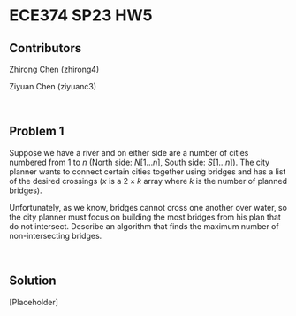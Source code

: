 # ECE374 SP23 HW5

## Contributors

Zhirong Chen (zhirong4)

Ziyuan Chen (ziyuanc3)

<br>

## Problem 1

Suppose we have a river and on either side are a number of cities numbered from $1$ to $n$ (North side: $N [1 \ldots n]$, South side: $S[1 \ldots n]$). The city planner wants to connect certain cities together using bridges and has a list of the desired crossings ($x$ is a $2 \times k$ array where
$k$ is the number of planned bridges).

Unfortunately, as we know, bridges cannot cross one another over water, so the city planner must focus on building the most bridges from his plan that do not intersect. Describe an algorithm that finds the maximum number of non-intersecting bridges.

<br>

## Solution

[Placeholder]
